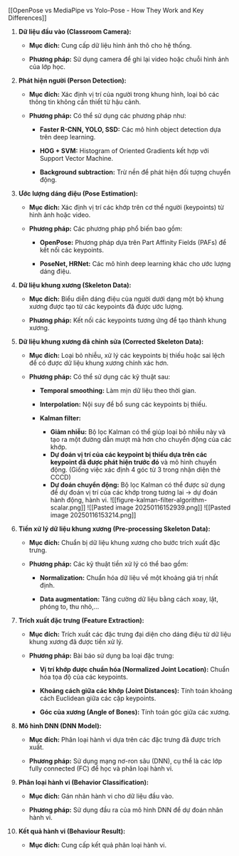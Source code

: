 [[OpenPose vs MediaPipe vs Yolo-Pose - How They Work and Key Differences]]

1. **Dữ liệu đầu vào (Classroom Camera):**
    
    - **Mục đích:** Cung cấp dữ liệu hình ảnh thô cho hệ thống.
        
    - **Phương pháp:** Sử dụng camera để ghi lại video hoặc chuỗi hình ảnh của lớp học.
        
2. **Phát hiện người (Person Detection):**
    
    - **Mục đích:** Xác định vị trí của người trong khung hình, loại bỏ các thông tin không cần thiết từ hậu cảnh.
        
    - **Phương pháp:** Có thể sử dụng các phương pháp như:
        
        - **Faster R-CNN, YOLO, SSD:** Các mô hình object detection dựa trên deep learning.
            
        - **HOG + SVM:** Histogram of Oriented Gradients kết hợp với Support Vector Machine.
            
        - **Background subtraction:** Trừ nền để phát hiện đối tượng chuyển động.
            
3. **Ước lượng dáng điệu (Pose Estimation):**
    
    - **Mục đích:** Xác định vị trí các khớp trên cơ thể người (keypoints) từ hình ảnh hoặc video.
        
    - **Phương pháp:** Các phương pháp phổ biến bao gồm:
        
        - **OpenPose:** Phương pháp dựa trên Part Affinity Fields (PAFs) để kết nối các keypoints.
            
        - **PoseNet, HRNet:** Các mô hình deep learning khác cho ước lượng dáng điệu.
            
4. **Dữ liệu khung xương (Skeleton Data):**
    
    - **Mục đích:** Biểu diễn dáng điệu của người dưới dạng một bộ khung xương được tạo từ các keypoints đã được ước lượng.
        
    - **Phương pháp:** Kết nối các keypoints tương ứng để tạo thành khung xương.
        
5. **Dữ liệu khung xương đã chỉnh sửa (Corrected Skeleton Data):**
    
    - **Mục đích:** Loại bỏ nhiễu, xử lý các keypoints bị thiếu hoặc sai lệch để có được dữ liệu khung xương chính xác hơn.
        
    - **Phương pháp:** Có thể sử dụng các kỹ thuật sau:
        
        - **Temporal smoothing:** Làm mịn dữ liệu theo thời gian.
            
        - **Interpolation:** Nội suy để bổ sung các keypoints bị thiếu.
	    - **Kalman filter:**
		    - **Giảm nhiễu:** Bộ lọc Kalman có thể giúp loại bỏ nhiễu này và tạo ra một đường dẫn mượt mà hơn cho chuyển động của các khớp.
		    - **Dự đoán vị trí của các keypoint bị thiếu dựa trên các keypoint đã được phát hiện trước đó** và mô hình chuyển động. (Giống việc xác định 4 góc từ 3 trong nhận diện thẻ CCCD)
		    - **Dự đoán chuyển động:** Bộ lọc Kalman có thể được sử dụng để dự đoán vị trí của các khớp trong tương lai -> dự đoán hành động, hành vi.
            ![[figure-kalman-filter-algorithm-scalar.png]]
            ![[Pasted image 20250116152939.png]]
            ![[Pasted image 20250116153214.png]]
1. **Tiền xử lý dữ liệu khung xương (Pre-processing Skeleton Data):**
    
    - **Mục đích:** Chuẩn bị dữ liệu khung xương cho bước trích xuất đặc trưng.
        
    - **Phương pháp:** Các kỹ thuật tiền xử lý có thể bao gồm:
        
        - **Normalization:** Chuẩn hóa dữ liệu về một khoảng giá trị nhất định.
            
        - **Data augmentation:** Tăng cường dữ liệu bằng cách xoay, lật, phóng to, thu nhỏ,...
            
7. **Trích xuất đặc trưng (Feature Extraction):**
    
    - **Mục đích:** Trích xuất các đặc trưng đại diện cho dáng điệu từ dữ liệu khung xương đã được tiền xử lý.
        
    - **Phương pháp:** Bài báo sử dụng ba loại đặc trưng:
        
        - **Vị trí khớp được chuẩn hóa (Normalized Joint Location):** Chuẩn hóa tọa độ của các keypoints.
            
        - **Khoảng cách giữa các khớp (Joint Distances):** Tính toán khoảng cách Euclidean giữa các cặp keypoints.
            
        - **Góc của xương (Angle of Bones):** Tính toán góc giữa các xương.
            
8. **Mô hình DNN (DNN Model):**
    
    - **Mục đích:** Phân loại hành vi dựa trên các đặc trưng đã được trích xuất.
        
    - **Phương pháp:** Sử dụng mạng nơ-ron sâu (DNN), cụ thể là các lớp fully connected (FC) để học và phân loại hành vi.
        
9. **Phân loại hành vi (Behavior Classification):**
    
    - **Mục đích:** Gán nhãn hành vi cho dữ liệu đầu vào.
        
    - **Phương pháp:** Sử dụng đầu ra của mô hình DNN để dự đoán nhãn hành vi.
        
10. **Kết quả hành vi (Behaviour Result):**
    
    - **Mục đích:** Cung cấp kết quả phân loại hành vi.


